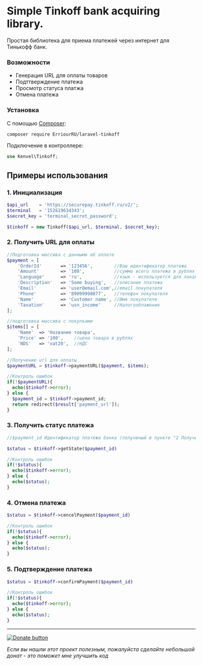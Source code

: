 # Simple Tinkoff bank acquiring library.
Простая библиотека для приема платежей через интернет для Тинькофф банк.

### Возможности

 * Генерация URL для оплаты товаров
 * Подттверждение платежа
 * Просмотр статуса платжа
 * Отмена платежа

### Установка

С помощью [Composer](https://getcomposer.org/):

```bash
composer require ErriourRU/laravel-tinkoff
```

Подключение в контроллере:

```php
use Kenvel\Tinkoff;
```

## Примеры использования
### 1. Инициализация

```php
$api_url    = 'https://securepay.tinkoff.ru/v2/';
$terminal   = '152619634343';
$secret_key = 'terminal_secret_password';

$tinkoff = new Tinkoff($api_url, $terminal, $secret_key);
```

### 2. Получить URL для оплаты
```php
//Подготовка массива с данными об оплате
$payment = [
    'OrderId'       => '123456',        //Ваш идентификатор платежа
    'Amount'        => '100',           //сумма всего платежа в рублях
    'Language'      => 'ru',            //язык - используется для локализации страницы оплаты
    'Description'   => 'Some buying',   //описание платежа
    'Email'         => 'user@email.com',//email покупателя
    'Phone'         => '89099998877',   //телефон покупателя
    'Name'          => 'Customer name', //Имя покупателя
    'Taxation'      => 'usn_income'     //Налогооблажение
];

//подготовка массива с покупками
$items[] = [
    'Name'  => 'Название товара',
    'Price' => '100',    //цена товара в рублях
    'NDS'   => 'vat20',  //НДС
];

//Получение url для оплаты
$paymentURL = $tinkoff->paymentURL($payment, $items);

//Контроль ошибок
if(!$paymentURL){
  echo($tinkoff->error);
} else {
  $payment_id = $tinkoff->payment_id;
  return redirect($result['payment_url']);
}
```

### 3. Получить статус платежа
```php
//$payment_id Идентификатор платежа банка (полученый в пункте "2 Получить URL для оплаты")

$status = $tinkoff->getState($payment_id)

//Контроль ошибок
if(!$status){
  echo($tinkoff->error);
} else {
  echo($status);
}
```

### 4. Отмена платежа
```php
$status = $tinkoff->cencelPayment($payment_id)

//Контроль ошибок
if(!$status){
  echo($tinkoff->error);
} else {
  echo($status);
}
```

### 5. Подтверждение платежа
```php
$status = $tinkoff->confirmPayment($payment_id)

//Контроль ошибок
if(!$status){
  echo($tinkoff->error);
} else {
  echo($status);
}
```

---

[![Donate button](https://www.paypal.com/en_US/i/btn/btn_donate_SM.gif)](https://www.paypal.com/cgi-bin/webscr?cmd=_s-xclick&hosted_button_id=FGCHZNKKVG622&source=url)

*Если вы нашли этот проект полезным, пожалуйста сделайте небольшой донат - это поможет мне улучшить код*
